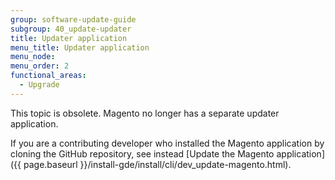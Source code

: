 ```yaml
---
group: software-update-guide
subgroup: 40_update-updater
title: Updater application
menu_title: Updater application
menu_node:
menu_order: 2
functional_areas:
  - Upgrade
---
```


This topic is obsolete. Magento no longer has a separate updater application.

If you are a contributing developer who installed the Magento application by cloning the GitHub repository, see instead [Update the Magento application]({{ page.baseurl }}/install-gde/install/cli/dev_update-magento.html).
